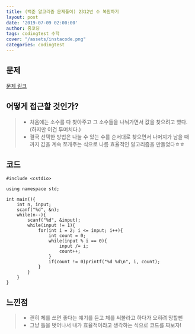 ```yaml
---
title: (백준 알고리즘 문제풀이) 2312번 수 복원하기
layout: post
date: '2019-07-09 02:00:00'
author: 줌코딩
tags: codingtest 수학
cover: "/assets/instacode.png"
categories: codingtest
---
```


## 문제

[문제 링크](https://www.acmicpc.net/problem/2312)

## 어떻게 접근할 것인가?

>* 처음에는 소수를 다 찾아주고 그 소수들을 나눠가면서 값을 찾으려고 했다.(하지만 이건 투머치다.)
>* 결국 선택한 방법은 나눌 수 있는 수를 순서대로 찾으면서 나머지가 남을 때까지 값을 계속 쪼개주는 식으로 나름 효율적인 알고리즘을 만들었다ㅎㅎ


## 코드

    #include <cstdio>

    using namespace std;

    int main(){
        int n, input;
        scanf("%d", &n);
        while(n--){
            scanf("%d", &input);
            while(input != 1){
                for(int i = 2; i <= input; i++){
                    int count = 0;
                    while(input % i == 0){
                        input /= i;
                        count++;
                    }
                    if(count != 0)printf("%d %d\n", i, count);
                }
            }
        }
    }


## 느낀점

>* 괜히 체를 쓰면 좋다는 얘기를 듣고 체를 써볼라고 하다가 오히려 망할뻔
>* 그냥 틀을 벗어나서 내가 효율적이라고 생각하는 식으로 코드를 짜보자!
